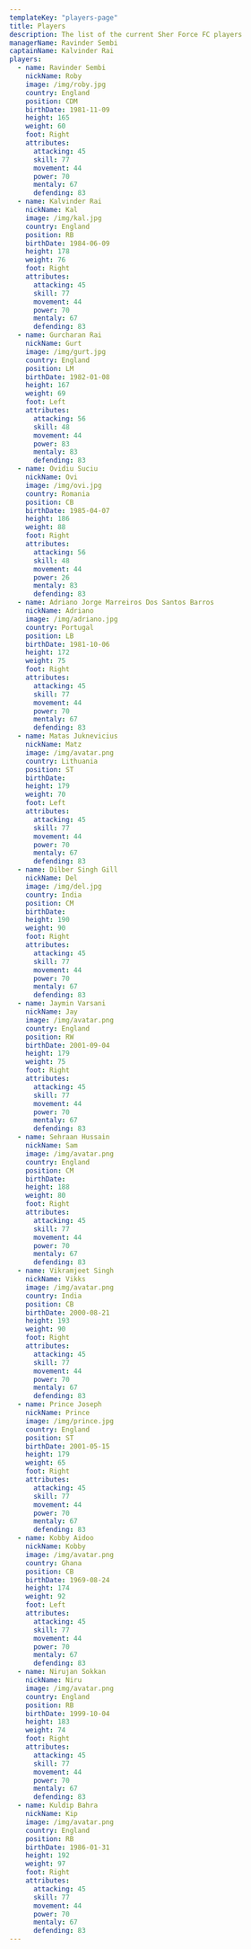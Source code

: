 ```yaml
---
templateKey: "players-page"
title: Players
description: The list of the current Sher Force FC players
managerName: Ravinder Sembi
captainName: Kalvinder Rai
players:
  - name: Ravinder Sembi
    nickName: Roby
    image: /img/roby.jpg
    country: England
    position: CDM
    birthDate: 1981-11-09
    height: 165
    weight: 60
    foot: Right
    attributes:
      attacking: 45
      skill: 77
      movement: 44
      power: 70
      mentaly: 67
      defending: 83
  - name: Kalvinder Rai
    nickName: Kal
    image: /img/kal.jpg
    country: England
    position: RB
    birthDate: 1984-06-09
    height: 178
    weight: 76
    foot: Right
    attributes:
      attacking: 45
      skill: 77
      movement: 44
      power: 70
      mentaly: 67
      defending: 83
  - name: Gurcharan Rai
    nickName: Gurt
    image: /img/gurt.jpg
    country: England
    position: LM
    birthDate: 1982-01-08
    height: 167
    weight: 69
    foot: Left
    attributes:
      attacking: 56
      skill: 48
      movement: 44
      power: 83
      mentaly: 83
      defending: 83
  - name: Ovidiu Suciu
    nickName: Ovi
    image: /img/ovi.jpg
    country: Romania
    position: CB
    birthDate: 1985-04-07
    height: 186
    weight: 88
    foot: Right
    attributes:
      attacking: 56
      skill: 48
      movement: 44
      power: 26
      mentaly: 83
      defending: 83
  - name: Adriano Jorge Marreiros Dos Santos Barros
    nickName: Adriano
    image: /img/adriano.jpg
    country: Portugal
    position: LB
    birthDate: 1981-10-06
    height: 172
    weight: 75
    foot: Right
    attributes:
      attacking: 45
      skill: 77
      movement: 44
      power: 70
      mentaly: 67
      defending: 83
  - name: Matas Juknevicius
    nickName: Matz
    image: /img/avatar.png
    country: Lithuania
    position: ST
    birthDate:
    height: 179
    weight: 70
    foot: Left
    attributes:
      attacking: 45
      skill: 77
      movement: 44
      power: 70
      mentaly: 67
      defending: 83
  - name: Dilber Singh Gill
    nickName: Del
    image: /img/del.jpg
    country: India
    position: CM
    birthDate:
    height: 190
    weight: 90
    foot: Right
    attributes:
      attacking: 45
      skill: 77
      movement: 44
      power: 70
      mentaly: 67
      defending: 83
  - name: Jaymin Varsani
    nickName: Jay
    image: /img/avatar.png
    country: England
    position: RW
    birthDate: 2001-09-04
    height: 179
    weight: 75
    foot: Right
    attributes:
      attacking: 45
      skill: 77
      movement: 44
      power: 70
      mentaly: 67
      defending: 83
  - name: Sehraan Hussain
    nickName: Sam
    image: /img/avatar.png
    country: England
    position: CM
    birthDate:
    height: 188
    weight: 80
    foot: Right
    attributes:
      attacking: 45
      skill: 77
      movement: 44
      power: 70
      mentaly: 67
      defending: 83
  - name: Vikramjeet Singh
    nickName: Vikks
    image: /img/avatar.png
    country: India
    position: CB
    birthDate: 2000-08-21
    height: 193
    weight: 90
    foot: Right
    attributes:
      attacking: 45
      skill: 77
      movement: 44
      power: 70
      mentaly: 67
      defending: 83
  - name: Prince Joseph
    nickName: Prince
    image: /img/prince.jpg
    country: England
    position: ST
    birthDate: 2001-05-15
    height: 179
    weight: 65
    foot: Right
    attributes:
      attacking: 45
      skill: 77
      movement: 44
      power: 70
      mentaly: 67
      defending: 83
  - name: Kobby Aidoo
    nickName: Kobby
    image: /img/avatar.png
    country: Ghana
    position: CB
    birthDate: 1969-08-24
    height: 174
    weight: 92
    foot: Left
    attributes:
      attacking: 45
      skill: 77
      movement: 44
      power: 70
      mentaly: 67
      defending: 83
  - name: Nirujan Sokkan
    nickName: Niru
    image: /img/avatar.png
    country: England
    position: RB
    birthDate: 1999-10-04
    height: 183
    weight: 74
    foot: Right
    attributes:
      attacking: 45
      skill: 77
      movement: 44
      power: 70
      mentaly: 67
      defending: 83
  - name: Kuldip Bahra
    nickName: Kip
    image: /img/avatar.png
    country: England
    position: RB
    birthDate: 1986-01-31
    height: 192
    weight: 97
    foot: Right
    attributes:
      attacking: 45
      skill: 77
      movement: 44
      power: 70
      mentaly: 67
      defending: 83
---
```

